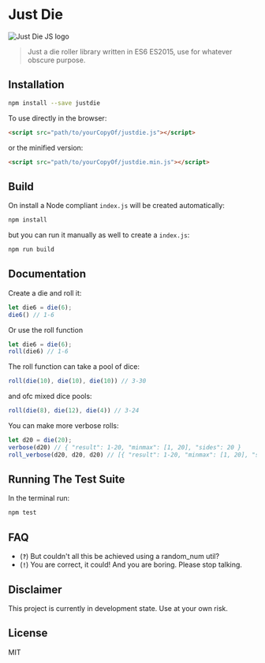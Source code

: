 # Just Die

![Just Die JS logo](https://raw.github.com/jenshedqvist/justdie/master/JustDie_Logo_128x128.png)

> Just a die roller library written in ES6 ES2015, use for whatever obscure purpose.



## Installation

```bash
npm install --save justdie
```

To use directly in the browser:

```html
<script src="path/to/yourCopyOf/justdie.js"></script>
```

or the minified version:

```html
<script src="path/to/yourCopyOf/justdie.min.js"></script>
```

## Build
On install a Node compliant `index.js` will be created automatically:

```bash
npm install
```

but you can run it manually as well to create a `index.js`:

```bash
npm run build
```


## Documentation

Create a die and roll it:
```javascript
let die6 = die(6);
die6() // 1-6
```

Or use the roll function
```javascript
let die6 = die(6);
roll(die6) // 1-6
```

The roll function can take a pool of dice:
```javascript
roll(die(10), die(10), die(10)) // 3-30
```

and ofc mixed dice pools:
```javascript
roll(die(8), die(12), die(4)) // 3-24
```

You can make more verbose rolls:
```javascript
let d20 = die(20);
verbose(d20) // { "result": 1-20, "minmax": [1, 20], "sides": 20 }
roll_verbose(d20, d20, d20) // [{ "result": 1-20, "minmax": [1, 20], "sides": 20 }, ...]
```


## Running The Test Suite

In the terminal run:

```bash
npm test
```

## FAQ

- (**`?`**) But couldn't all this be achieved using a random_num util?
- (**`!`**) You are correct, it could! And you are boring. Please stop talking.

## Disclaimer
This project is currently in development state. Use at your own risk.

## License
MIT
